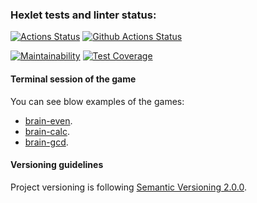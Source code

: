 ### Hexlet tests and linter status:
[![Actions Status](https://github.com/DiBDV/frontend-project-lvl1/workflows/hexlet-check/badge.svg)](https://github.com/DiBDV/frontend-project-lvl1/actions)
[![Github Actions Status](https://github.com/DiBDV/frontend-project-lvl1/actions/workflows/github-actions-fe_lvl1.yml/badge.svg)](https://github.com/DiBDV/frontend-project-lvl1/actions)

[![Maintainability](https://api.codeclimate.com/v1/badges/a99a88d28ad37a79dbf6/maintainability)](https://codeclimate.com/github/codeclimate/codeclimate/maintainability)
[![Test Coverage](https://api.codeclimate.com/v1/badges/a99a88d28ad37a79dbf6/test_coverage)](https://codeclimate.com/github/codeclimate/codeclimate/test_coverage)


#### Terminal session of the game

You can see blow examples of the games:
- [brain-even](https://asciinema.org/a/QKPEbokO1seKYIDHpYhe2k2Om).
- [brain-calc](https://asciinema.org/a/0NtLTo5szi4DCUuPfEYYoJBtO).
- [brain-gcd](https://asciinema.org/a/P1NoEiBp8LkG9cSNIyHcWTDEA).

#### Versioning guidelines

Project versioning is following [Semantic Versioning 2.0.0](https://semver.org/).
